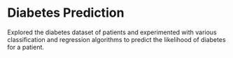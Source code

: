 # Diabetes Prediction

Explored the diabetes dataset of patients and experimented with various classification and regression algorithms to predict the likelihood of diabetes for a patient.

